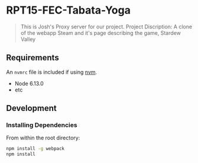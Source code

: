 # RPT15-FEC-Tabata-Yoga

> This is Josh's Proxy server for our project.
> Project Discription: A clone of the webapp Steam and it's page describing the game, Stardew Valley



## Requirements

An `nvmrc` file is included if using [nvm](https://github.com/creationix/nvm).

- Node 6.13.0
- etc

## Development

### Installing Dependencies

From within the root directory:

```sh
npm install -g webpack
npm install
```
